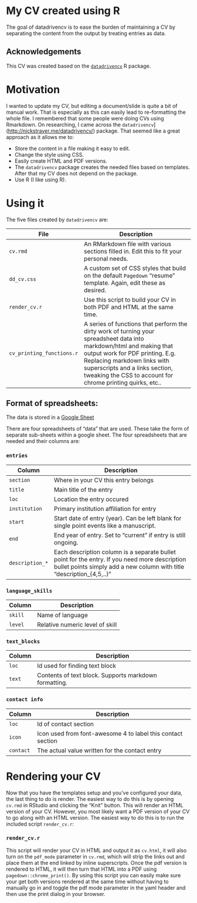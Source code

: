 
# My CV created using R

The goal of datadrivencv is to ease the burden of maintaining a CV by
separating the content from the output by treating entries as data.

## Acknowledgements

This CV was created based on the
[`datadrivencv`](http://nickstrayer.me/datadrivencv/) R package.

# Motivation

I wanted to update my CV, but editing a document/slide is quite a bit of
manual work. That is especially as this can easily lead to re-formatting
the whole file. I remembered that some people were doing CVs using
Rmarkdown. On researching, I came across the
`datadrivencv`\](<http://nickstrayer.me/datadrivencv/>) package. That
seemed like a great approach as it allows me to:

-   Store the content in a file making it easy to edit.
-   Change the style using CSS.
-   Easily create HTML and PDF versions.
-   The `datadrivencv` package creates the needed files based on
    templates. After that my CV does not depend on the package.
-   Use R (I like using R).

# Using it

The five files created by `datadrivencv` are:

| File                      | Description                                                                                                                                                                                                                                                                            |
|---------------------------|----------------------------------------------------------------------------------------------------------------------------------------------------------------------------------------------------------------------------------------------------------------------------------------|
| `cv.rmd`                  | An RMarkdown file with various sections filled in. Edit this to fit your personal needs.                                                                                                                                                                                               |
| `dd_cv.css`               | A custom set of CSS styles that build on the default `Pagedown` “resume” template. Again, edit these as desired.                                                                                                                                                                       |
| `render_cv.r`             | Use this script to build your CV in both PDF and HTML at the same time.                                                                                                                                                                                                                |
| `cv_printing_functions.r` | A series of functions that perform the dirty work of turning your spreadsheet data into markdown/html and making that output work for PDF printing. E.g. Replacing markdown links with superscripts and a links section, tweaking the CSS to account for chrome printing quirks, etc.. |

## Format of spreadsheets:

The data is stored in a [Google
Sheet](https://docs.google.com/spreadsheets/d/1KcTSyanKHQ1jGnwVd6AxMcb3zXLvt-2RKzsPOfmI5Cw/edit#gid=917338460)

There are four spreadsheets of “data” that are used. These take the form
of separate sub-sheets within a google sheet. The four spreadsheets that
are needed and their columns are:

### `entries`

| Column          | Description                                                                                                                                                             |
|-----------------|-------------------------------------------------------------------------------------------------------------------------------------------------------------------------|
| `section`       | Where in your CV this entry belongs                                                                                                                                     |
| `title`         | Main title of the entry                                                                                                                                                 |
| `loc`           | Location the entry occured                                                                                                                                              |
| `institution`   | Primary institution affiliation for entry                                                                                                                               |
| `start`         | Start date of entry (year). Can be left blank for single point events like a manuscript.                                                                                |
| `end`           | End year of entry. Set to “current” if entry is still ongoing.                                                                                                          |
| `description_*` | Each description column is a separate bullet point for the entry. If you need more description bullet points simply add a new column with title “description\_{4,5,..}” |

### `language_skills`

| Column  | Description                     |
|---------|---------------------------------|
| `skill` | Name of language                |
| `level` | Relative numeric level of skill |

### `text_blocks`

| Column | Description                                           |
|--------|-------------------------------------------------------|
| `loc`  | Id used for finding text block                        |
| `text` | Contents of text block. Supports markdown formatting. |

### `contact info`

| Column    | Description                                                 |
|-----------|-------------------------------------------------------------|
| `loc`     | Id of contact section                                       |
| `icon`    | Icon used from font-awesome 4 to label this contact section |
| `contact` | The actual value written for the contact entry              |

# Rendering your CV

Now that you have the templates setup and you’ve configured your data,
the last thing to do is render. The easiest way to do this is by opening
`cv.rmd` in RStudio and clicking the “Knit” button. This will render an
HTML version of your CV. However, you most likely want a PDF version of
your CV to go along with an HTML version. The easiest way to do this is
to run the included script `render_cv.r`:

### `render_cv.r`

This script will render your CV in HTML and output it as `cv.html`, it
will also turn on the `pdf_mode` parameter in `cv.rmd`, which will strip
the links out and place them at the end linked by inline superscripts.
Once the pdf version is rendered to HTML, it will then turn that HTML
into a PDF using `pagedown::chrome_print()`. By using this script you
can easily make sure your get both versions rendered at the same time
without having to manually go in and toggle the pdf mode parameter in
the yaml header and then use the print dialog in your browser.
